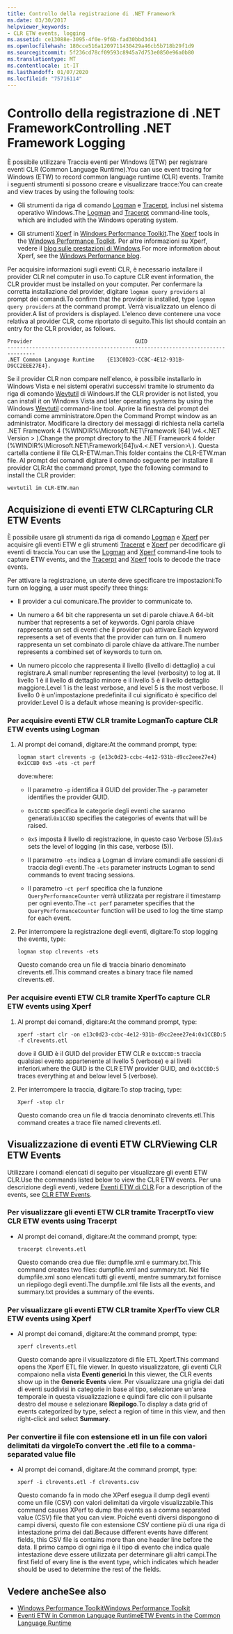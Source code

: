 ```yaml
---
title: Controllo della registrazione di .NET Framework
ms.date: 03/30/2017
helpviewer_keywords:
- CLR ETW events, logging
ms.assetid: ce13088e-3095-4f0e-9f6b-fad30bbd3d41
ms.openlocfilehash: 180cce516a1209711430429a46cb5b718b29f1d9
ms.sourcegitcommit: 5f236cd78cf09593c8945a7d753e0850e96a0b80
ms.translationtype: MT
ms.contentlocale: it-IT
ms.lasthandoff: 01/07/2020
ms.locfileid: "75716114"
---
```

# <a name="controlling-net-framework-logging"></a><span data-ttu-id="ef927-102">Controllo della registrazione di .NET Framework</span><span class="sxs-lookup"><span data-stu-id="ef927-102">Controlling .NET Framework Logging</span></span>

<span data-ttu-id="ef927-103">È possibile utilizzare Traccia eventi per Windows (ETW) per registrare eventi CLR (Common Language Runtime).</span><span class="sxs-lookup"><span data-stu-id="ef927-103">You can use event tracing for Windows (ETW) to record common language runtime (CLR) events.</span></span> <span data-ttu-id="ef927-104">Tramite i seguenti strumenti si possono creare e visualizzare tracce:</span><span class="sxs-lookup"><span data-stu-id="ef927-104">You can create and view traces by using the following tools:</span></span>

- <span data-ttu-id="ef927-105">Gli strumenti da riga di comando [Logman](/windows-server/administration/windows-commands/logman) e [Tracerpt](/windows-server/administration/windows-commands/tracerpt_1), inclusi nel sistema operativo Windows.</span><span class="sxs-lookup"><span data-stu-id="ef927-105">The [Logman](/windows-server/administration/windows-commands/logman) and [Tracerpt](/windows-server/administration/windows-commands/tracerpt_1) command-line tools, which are included with the Windows operating system.</span></span>

- <span data-ttu-id="ef927-106">Gli strumenti [Xperf](/windows-hardware/test/wpt/xperf-command-line-reference) in [Windows Performance Toolkit](/windows-hardware/test/wpt/).</span><span class="sxs-lookup"><span data-stu-id="ef927-106">The [Xperf](/windows-hardware/test/wpt/xperf-command-line-reference) tools in the [Windows Performance Toolkit](/windows-hardware/test/wpt/).</span></span> <span data-ttu-id="ef927-107">Per altre informazioni su Xperf, vedere il [blog sulle prestazioni di Windows](https://blogs.msdn.microsoft.com/pigscanfly/tag/xperf/).</span><span class="sxs-lookup"><span data-stu-id="ef927-107">For more information about Xperf, see the [Windows Performance blog](https://blogs.msdn.microsoft.com/pigscanfly/tag/xperf/).</span></span>

<span data-ttu-id="ef927-108">Per acquisire informazioni sugli eventi CLR, è necessario installare il provider CLR nel computer in uso.</span><span class="sxs-lookup"><span data-stu-id="ef927-108">To capture CLR event information, the CLR provider must be installed on your computer.</span></span> <span data-ttu-id="ef927-109">Per confermare la corretta installazione del provider, digitare `logman query providers` al prompt dei comandi.</span><span class="sxs-lookup"><span data-stu-id="ef927-109">To confirm that the provider is installed, type `logman query providers` at the command prompt.</span></span> <span data-ttu-id="ef927-110">Verrà visualizzato un elenco di provider.</span><span class="sxs-lookup"><span data-stu-id="ef927-110">A list of providers is displayed.</span></span> <span data-ttu-id="ef927-111">L'elenco deve contenere una voce relativa al provider CLR, come riportato di seguito.</span><span class="sxs-lookup"><span data-stu-id="ef927-111">This list should contain an entry for the CLR provider, as follows.</span></span>

```output
Provider                                 GUID
-------------------------------------------------------------------------------
.NET Common Language Runtime    {E13C0D23-CCBC-4E12-931B-D9CC2EEE27E4}.
```

<span data-ttu-id="ef927-112">Se il provider CLR non compare nell'elenco, è possibile installarlo in Windows Vista e nei sistemi operativi successivi tramite lo strumento da riga di comando [Wevtutil](/windows-server/administration/windows-commands/wevtutil) di Windows.</span><span class="sxs-lookup"><span data-stu-id="ef927-112">If the CLR provider is not listed, you can install it on Windows Vista and later operating systems by using the Windows [Wevtutil](/windows-server/administration/windows-commands/wevtutil) command-line tool.</span></span> <span data-ttu-id="ef927-113">Aprire la finestra del prompt dei comandi come amministratore.</span><span class="sxs-lookup"><span data-stu-id="ef927-113">Open the Command Prompt window as an administrator.</span></span> <span data-ttu-id="ef927-114">Modificare la directory dei messaggi di richiesta nella cartella .NET Framework 4 (%WINDIR%\Microsoft.NET\Framework [64] \v4.\<.NET Version > \).</span><span class="sxs-lookup"><span data-stu-id="ef927-114">Change the prompt directory to the .NET Framework 4 folder (%WINDIR%\Microsoft.NET\Framework[64]\v4.\<.NET version>\ ).</span></span> <span data-ttu-id="ef927-115">Questa cartella contiene il file CLR-ETW.man.</span><span class="sxs-lookup"><span data-stu-id="ef927-115">This folder contains the CLR-ETW.man file.</span></span> <span data-ttu-id="ef927-116">Al prompt dei comandi digitare il comando seguente per installare il provider CLR:</span><span class="sxs-lookup"><span data-stu-id="ef927-116">At the command prompt, type the following command to install the CLR provider:</span></span>

`wevtutil im CLR-ETW.man`

## <a name="capturing-clr-etw-events"></a><span data-ttu-id="ef927-117">Acquisizione di eventi ETW CLR</span><span class="sxs-lookup"><span data-stu-id="ef927-117">Capturing CLR ETW Events</span></span>

<span data-ttu-id="ef927-118">È possibile usare gli strumenti da riga di comando [Logman](/windows-server/administration/windows-commands/logman) e [Xperf](/windows-hardware/test/wpt/xperf-command-line-reference) per acquisire gli eventi ETW e gli strumenti [Tracerpt](/windows-server/administration/windows-commands/tracerpt_1) e [Xperf](/windows-hardware/test/wpt/xperf-command-line-reference) per decodificare gli eventi di traccia.</span><span class="sxs-lookup"><span data-stu-id="ef927-118">You can use the [Logman](/windows-server/administration/windows-commands/logman) and [Xperf](/windows-hardware/test/wpt/xperf-command-line-reference) command-line tools to capture ETW events, and the [Tracerpt](/windows-server/administration/windows-commands/tracerpt_1) and [Xperf](/windows-hardware/test/wpt/xperf-command-line-reference) tools to decode the trace events.</span></span>

<span data-ttu-id="ef927-119">Per attivare la registrazione, un utente deve specificare tre impostazioni:</span><span class="sxs-lookup"><span data-stu-id="ef927-119">To turn on logging, a user must specify three things:</span></span>

- <span data-ttu-id="ef927-120">Il provider a cui comunicare.</span><span class="sxs-lookup"><span data-stu-id="ef927-120">The provider to communicate to.</span></span>

- <span data-ttu-id="ef927-121">Un numero a 64 bit che rappresenta un set di parole chiave.</span><span class="sxs-lookup"><span data-stu-id="ef927-121">A 64-bit number that represents a set of keywords.</span></span> <span data-ttu-id="ef927-122">Ogni parola chiave rappresenta un set di eventi che il provider può attivare.</span><span class="sxs-lookup"><span data-stu-id="ef927-122">Each keyword represents a set of events that the provider can turn on.</span></span> <span data-ttu-id="ef927-123">Il numero rappresenta un set combinato di parole chiave da attivare.</span><span class="sxs-lookup"><span data-stu-id="ef927-123">The number represents a combined set of keywords to turn on.</span></span>

- <span data-ttu-id="ef927-124">Un numero piccolo che rappresenta il livello (livello di dettaglio) a cui registrare.</span><span class="sxs-lookup"><span data-stu-id="ef927-124">A small number representing the level (verbosity) to log at.</span></span> <span data-ttu-id="ef927-125">Il livello 1 è il livello di dettaglio minore e il livello 5 è il livello dettaglio maggiore.</span><span class="sxs-lookup"><span data-stu-id="ef927-125">Level 1 is the least verbose, and level 5 is the most verbose.</span></span> <span data-ttu-id="ef927-126">Il livello 0 è un'impostazione predefinita il cui significato è specifico del provider.</span><span class="sxs-lookup"><span data-stu-id="ef927-126">Level 0 is a default whose meaning is provider-specific.</span></span>

### <a name="to-capture-clr-etw-events-using-logman"></a><span data-ttu-id="ef927-127">Per acquisire eventi ETW CLR tramite Logman</span><span class="sxs-lookup"><span data-stu-id="ef927-127">To capture CLR ETW events using Logman</span></span>

1. <span data-ttu-id="ef927-128">Al prompt dei comandi, digitare:</span><span class="sxs-lookup"><span data-stu-id="ef927-128">At the command prompt, type:</span></span>

     `logman start clrevents -p {e13c0d23-ccbc-4e12-931b-d9cc2eee27e4} 0x1CCBD 0x5 -ets -ct perf`

     <span data-ttu-id="ef927-129">dove:</span><span class="sxs-lookup"><span data-stu-id="ef927-129">where:</span></span>

    - <span data-ttu-id="ef927-130">Il parametro `-p` identifica il GUID del provider.</span><span class="sxs-lookup"><span data-stu-id="ef927-130">The `-p` parameter identifies the provider GUID.</span></span>

    - <span data-ttu-id="ef927-131">`0x1CCBD` specifica le categorie degli eventi che saranno generati.</span><span class="sxs-lookup"><span data-stu-id="ef927-131">`0x1CCBD` specifies the categories of events that will be raised.</span></span>

    - <span data-ttu-id="ef927-132">`0x5` imposta il livello di registrazione, in questo caso Verbose (5).</span><span class="sxs-lookup"><span data-stu-id="ef927-132">`0x5` sets the level of logging (in this case, verbose (5)).</span></span>

    - <span data-ttu-id="ef927-133">Il parametro `-ets` indica a Logman di inviare comandi alle sessioni di traccia degli eventi.</span><span class="sxs-lookup"><span data-stu-id="ef927-133">The `-ets` parameter instructs Logman to send commands to event tracing sessions.</span></span>

    - <span data-ttu-id="ef927-134">Il parametro `-ct perf` specifica che la funzione `QueryPerformanceCounter` verrà utilizzata per registrare il timestamp per ogni evento.</span><span class="sxs-lookup"><span data-stu-id="ef927-134">The `-ct perf` parameter specifies that the `QueryPerformanceCounter` function will be used to log the time stamp for each event.</span></span>

2. <span data-ttu-id="ef927-135">Per interrompere la registrazione degli eventi, digitare:</span><span class="sxs-lookup"><span data-stu-id="ef927-135">To stop logging the events, type:</span></span>

     `logman stop clrevents -ets`

     <span data-ttu-id="ef927-136">Questo comando crea un file di traccia binario denominato clrevents.etl.</span><span class="sxs-lookup"><span data-stu-id="ef927-136">This command creates a binary trace file named clrevents.etl.</span></span>

### <a name="to-capture-clr-etw-events-using-xperf"></a><span data-ttu-id="ef927-137">Per acquisire eventi ETW CLR tramite Xperf</span><span class="sxs-lookup"><span data-stu-id="ef927-137">To capture CLR ETW events using Xperf</span></span>

1. <span data-ttu-id="ef927-138">Al prompt dei comandi, digitare:</span><span class="sxs-lookup"><span data-stu-id="ef927-138">At the command prompt, type:</span></span>

     `xperf -start clr -on e13c0d23-ccbc-4e12-931b-d9cc2eee27e4:0x1CCBD:5 -f clrevents.etl`

     <span data-ttu-id="ef927-139">dove il GUID è il GUID del provider ETW CLR e `0x1CCBD:5` traccia qualsiasi evento appartenente al livello 5 (verbose) e ai livelli inferiori.</span><span class="sxs-lookup"><span data-stu-id="ef927-139">where the GUID is the CLR ETW provider GUID, and `0x1CCBD:5` traces everything at and below level 5 (verbose).</span></span>

2. <span data-ttu-id="ef927-140">Per interrompere la traccia, digitare:</span><span class="sxs-lookup"><span data-stu-id="ef927-140">To stop tracing, type:</span></span>

     `Xperf -stop clr`

     <span data-ttu-id="ef927-141">Questo comando crea un file di traccia denominato clrevents.etl.</span><span class="sxs-lookup"><span data-stu-id="ef927-141">This command creates a trace file named clrevents.etl.</span></span>

## <a name="viewing-clr-etw-events"></a><span data-ttu-id="ef927-142">Visualizzazione di eventi ETW CLR</span><span class="sxs-lookup"><span data-stu-id="ef927-142">Viewing CLR ETW Events</span></span>

<span data-ttu-id="ef927-143">Utilizzare i comandi elencati di seguito per visualizzare gli eventi ETW CLR.</span><span class="sxs-lookup"><span data-stu-id="ef927-143">Use the commands listed below to view the CLR ETW events.</span></span> <span data-ttu-id="ef927-144">Per una descrizione degli eventi, vedere [Eventi ETW di CLR](clr-etw-events.md).</span><span class="sxs-lookup"><span data-stu-id="ef927-144">For a description of the events, see [CLR ETW Events](clr-etw-events.md).</span></span>

### <a name="to-view-clr-etw-events-using-tracerpt"></a><span data-ttu-id="ef927-145">Per visualizzare gli eventi ETW CLR tramite Tracerpt</span><span class="sxs-lookup"><span data-stu-id="ef927-145">To view CLR ETW events using Tracerpt</span></span>

- <span data-ttu-id="ef927-146">Al prompt dei comandi, digitare:</span><span class="sxs-lookup"><span data-stu-id="ef927-146">At the command prompt, type:</span></span>

     `tracerpt clrevents.etl`

     <span data-ttu-id="ef927-147">Questo comando crea due file: dumpfile.xml e summary.txt.</span><span class="sxs-lookup"><span data-stu-id="ef927-147">This command creates two files: dumpfile.xml and summary.txt.</span></span> <span data-ttu-id="ef927-148">Nel file dumpfile.xml sono elencati tutti gli eventi, mentre summary.txt fornisce un riepilogo degli eventi.</span><span class="sxs-lookup"><span data-stu-id="ef927-148">The dumpfile.xml file lists all the events, and summary.txt provides a summary of the events.</span></span>

### <a name="to-view-clr-etw-events-using-xperf"></a><span data-ttu-id="ef927-149">Per visualizzare gli eventi ETW CLR tramite Xperf</span><span class="sxs-lookup"><span data-stu-id="ef927-149">To view CLR ETW events using Xperf</span></span>

- <span data-ttu-id="ef927-150">Al prompt dei comandi, digitare:</span><span class="sxs-lookup"><span data-stu-id="ef927-150">At the command prompt, type:</span></span>

     `xperf clrevents.etl`

     <span data-ttu-id="ef927-151">Questo comando apre il visualizzatore di file ETL Xperf.</span><span class="sxs-lookup"><span data-stu-id="ef927-151">This command opens the Xperf ETL file viewer.</span></span> <span data-ttu-id="ef927-152">In questo visualizzatore, gli eventi CLR compaiono nella vista **Eventi generici**.</span><span class="sxs-lookup"><span data-stu-id="ef927-152">In this viewer, the CLR events show up in the **Generic Events** view.</span></span> <span data-ttu-id="ef927-153">Per visualizzare una griglia dei dati di eventi suddivisi in categorie in base al tipo, selezionare un'area temporale in questa visualizzazione e quindi fare clic con il pulsante destro del mouse e selezionare **Riepilogo**.</span><span class="sxs-lookup"><span data-stu-id="ef927-153">To display a data grid of events categorized by type, select a region of time in this view, and then right-click and select **Summary**.</span></span>

### <a name="to-convert-the-etl-file-to-a-comma-separated-value-file"></a><span data-ttu-id="ef927-154">Per convertire il file con estensione etl in un file con valori delimitati da virgole</span><span class="sxs-lookup"><span data-stu-id="ef927-154">To convert the .etl file to a comma-separated value file</span></span>

- <span data-ttu-id="ef927-155">Al prompt dei comandi, digitare:</span><span class="sxs-lookup"><span data-stu-id="ef927-155">At the command prompt, type:</span></span>

     `xperf -i clrevents.etl -f clrevents.csv`

     <span data-ttu-id="ef927-156">Questo comando fa in modo che XPerf esegua il dump degli eventi come un file (CSV) con valori delimitati da virgole visualizzabile.</span><span class="sxs-lookup"><span data-stu-id="ef927-156">This command causes XPerf to dump the events as a comma separated value (CSV) file that you can view.</span></span> <span data-ttu-id="ef927-157">Poiché eventi diversi dispongono di campi diversi, questo file con estensione CSV contiene più di una riga di intestazione prima dei dati.</span><span class="sxs-lookup"><span data-stu-id="ef927-157">Because different events have different fields, this CSV file is contains more than one header line before the data.</span></span> <span data-ttu-id="ef927-158">Il primo campo di ogni riga è il tipo di evento che indica quale intestazione deve essere utilizzata per determinare gli altri campi.</span><span class="sxs-lookup"><span data-stu-id="ef927-158">The first field of every line is the event type, which indicates which header should be used to determine the rest of the fields.</span></span>

## <a name="see-also"></a><span data-ttu-id="ef927-159">Vedere anche</span><span class="sxs-lookup"><span data-stu-id="ef927-159">See also</span></span>

- [<span data-ttu-id="ef927-160">Windows Performance Toolkit</span><span class="sxs-lookup"><span data-stu-id="ef927-160">Windows Performance Toolkit</span></span>](/windows-hardware/test/wpt/)
- [<span data-ttu-id="ef927-161">Eventi ETW in Common Language Runtime</span><span class="sxs-lookup"><span data-stu-id="ef927-161">ETW Events in the Common Language Runtime</span></span>](etw-events-in-the-common-language-runtime.md)
